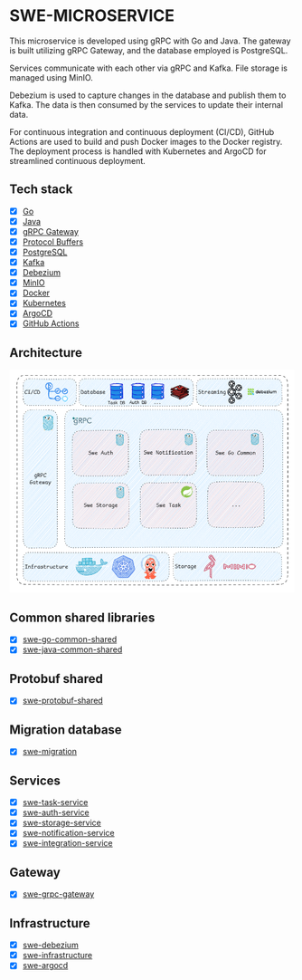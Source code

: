 # SWE-MICROSERVICE

This microservice is developed using gRPC with Go and Java. The gateway is built utilizing gRPC Gateway, and the
database employed is PostgreSQL.

Services communicate with each other via gRPC and Kafka. File storage is managed using MinIO.

Debezium is used to capture changes in the database and publish them to Kafka. The data is then consumed by the services
to update their internal data.

For continuous integration and continuous deployment (CI/CD), GitHub Actions are used to build and push Docker images to
the Docker registry. The deployment process is handled with Kubernetes and ArgoCD for streamlined continuous deployment.

## Tech stack

- [x] [Go](https://golang.org/)
- [x] [Java](https://www.java.com/en/)
- [x] [gRPC Gateway](https://grpc-ecosystem.github.io/grpc-gateway/)
- [x] [Protocol Buffers](https://developers.google.com/protocol-buffers)
- [x] [PostgreSQL](https://www.postgresql.org/)
- [x] [Kafka](https://kafka.apache.org/)
- [x] [Debezium](https://debezium.io/)
- [x] [MinIO](https://min.io/)
- [x] [Docker](https://www.docker.com/)
- [x] [Kubernetes](https://kubernetes.io/)
- [x] [ArgoCD](https://argoproj.github.io/argo-cd/)
- [x] [GitHub Actions](https://docs.github.com/en/actions)

## Architecture

![Architecture](assets/architecture.png)

## Common shared libraries

- [x] [swe-go-common-shared](https://github.com/ngdangkietswe/swe-go-common-shared)
- [x] [swe-java-common-shared](https://github.com/ngdangkietswe/swe-java-common-shared)

## Protobuf shared

- [x] [swe-protobuf-shared](https://github.com/ngdangkietswe/swe-protobuf-shared)

## Migration database

- [x] [swe-migration](https://github.com/ngdangkietswe/swe-migration)

## Services

- [x] [swe-task-service](https://github.com/ngdangkietswe/swe-task-service)
- [x] [swe-auth-service](https://github.com/ngdangkietswe/swe-auth-service)
- [x] [swe-storage-service](https://github.com/ngdangkietswe/swe-storage-service)
- [x] [swe-notification-service](https://github.com/ngdangkietswe/swe-notification-service)
- [x] [swe-integration-service](https://github.com/ngdangkietswe/swe-integration-service)

## Gateway

- [x] [swe-grpc-gateway](https://github.com/ngdangkietswe/swe-grpc-gateway)

## Infrastructure

- [x] [swe-debezium](https://github.com/ngdangkietswe/swe-debezium)
- [x] [swe-infrastructure](https://github.com/ngdangkietswe/swe-infrastructure)
- [x] [swe-argocd](https://github.com/ngdangkietswe/swe-argocd)
